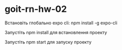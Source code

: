 # goit-rn-hw-02

Встановіть глобально expo cli: npm install -g expo-cli

Запустіть npm install для встановлення проекту

Запустіть npm start для запуску проекту
